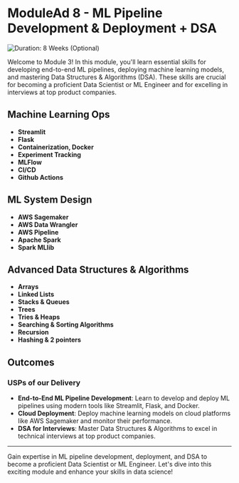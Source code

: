 # ModuleAd 8 - ML Pipeline Development & Deployment + DSA

![Duration: 8 Weeks (Optional)](duration_icon)

Welcome to Module 3! In this module, you'll learn essential skills for developing end-to-end ML pipelines, deploying machine learning models, and mastering Data Structures & Algorithms (DSA). These skills are crucial for becoming a proficient Data Scientist or ML Engineer and for excelling in interviews at top product companies.

## Machine Learning Ops

- **Streamlit**
- **Flask**
- **Containerization, Docker**
- **Experiment Tracking**
- **MLFlow**
- **CI/CD**
- **Github Actions**

## ML System Design

- **AWS Sagemaker**
- **AWS Data Wrangler**
- **AWS Pipeline**
- **Apache Spark**
- **Spark MLlib**

## Advanced Data Structures & Algorithms

- **Arrays**
- **Linked Lists**
- **Stacks & Queues**
- **Trees**
- **Tries & Heaps**
- **Searching & Sorting Algorithms**
- **Recursion**
- **Hashing & 2 pointers**

## Outcomes

### USPs of our Delivery

- **End-to-End ML Pipeline Development**: Learn to develop and deploy ML pipelines using modern tools like Streamlit, Flask, and Docker.
- **Cloud Deployment**: Deploy machine learning models on cloud platforms like AWS Sagemaker and monitor their performance.
- **DSA for Interviews**: Master Data Structures & Algorithms to excel in technical interviews at top product companies.

---

Gain expertise in ML pipeline development, deployment, and DSA to become a proficient Data Scientist or ML Engineer. Let's dive into this exciting module and enhance your skills in data science!
